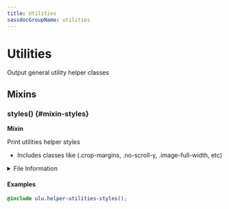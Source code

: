 ```yaml
---
title: Utilities
sassdocGroupName: utilities
---
```



# Utilities

<div class="type-large">

Output general utility helper classes

</div>



## Mixins




<div class="sassdoc-item-header">

###  styles() {#mixin-styles}

  <div class="sassdoc-item-header__labels">
    <span class="tag tag--primary"><strong>Mixin</strong></span>
  </div>

</div>

  

Print utilities helper styles
- Includes classes like (.crop-margins, .no-scroll-y, .image-full-width, etc)
    
    


<details>
  <summary>File Information</summary>
  
- **File:** _utilities.scss
- **Group:** utilities
- **Type:** mixin
- **Lines (comments):** 10-13
- **Lines (code):** 15-121

</details>

    

#### Examples

      


``` scss
@include ulu.helper-utilities-styles();
```
  



      
  
  